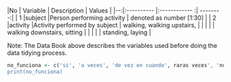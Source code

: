 
|No |  Variable  |  Description  |  Values  |
|--:|:---------- |:------------ :| --------:|
| 1 |subject    |Person performing activity   | denoted as number [1:30] |
| 2 |activity   |Activity performed by subject   | walking, walking upstairs, |
|   |   |  | walking downstairs, sitting |
|   |   |  | standing, laying |


Note: The Data Book above describes the variables used before doing the data tidying process.

```R
no_funciona <- c('si', 'a veces', 'de vez en cuando', raras veces', 'nunca')
print(no_funciona)
```

